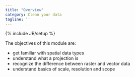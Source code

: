 ```yaml
--- 
title: "Overview"
category: Clean your data
tagline: ''
---
```


{% include JB/setup %}

The objectives of this module are:
  - get familiar with spatial data types
  - understand what a projection is
  - recognize the difference between raster and vector data
  - understand basics of scale, resolution and scope


